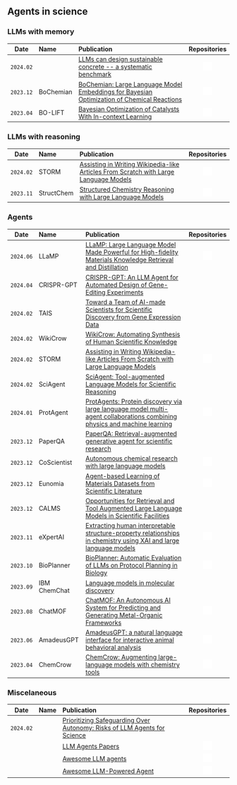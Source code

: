 ## Agents in science

### LLMs with memory

|   Date    |     Name      | Publication | Repositories |
| :-------: | :----------   | :--------- | :---------: |
| `2024.02` |               | [LLMs can design sustainable concrete -- a systematic benchmark](https://www.researchsquare.com/article/rs-3913272/v1) | [<img src="../assets/github-mark-white.svg" width="20" />](https://github.com/BAMcvoelker/LLM-s-can-Design-Sustainable-Concrete-a-Systematic-Benchmark-Code-) |
| `2023.12` | BoChemian     | [BoChemian: Large Language Model Embeddings for Bayesian Optimization of Chemical Reactions](https://openreview.net/pdf?id=A1RVn1m3J3) | [<img src="../assets/github-mark-white.svg" width="20" />](https://github.com/schwallergroup/bochemian) |
| `2023.04` | BO-LIFT       | [Bayesian Optimization of Catalysts With In-context Learning](http://arxiv.org/abs/2304.05341) | [<img src="../assets/github-mark-white.svg" width="20" />](https://github.com/ur-whitelab/BO-LIFT) |

### LLMs with reasoning

|   Date    |     Name      | Publication | Repositories |
| :-------: | :----------   | :--------- | :---------: |
| `2024.02` | STORM         | [Assisting in Writing Wikipedia-like Articles From Scratch with Large Language Models](https://arxiv.org/abs/2402.14207) | [<img src="../assets/github-mark-white.svg" width="20" />](https://github.com/stanford-oval/storm) |
| `2023.11` | StructChem    | [Structured Chemistry Reasoning with Large Language Models](http://arxiv.org/abs/2311.09656) | [<img src="../assets/github-mark-white.svg" width="20" />](https://github.com/ozyyshr/StructChem) |

### Agents

|   Date    |     Name      | Publication | Repositories |
| :-------: | :----------   | :--------- | :---------: |
| `2024.06` | LLaMP         | [LLaMP: Large Language Model Made Powerful for High-fidelity Materials Knowledge Retrieval and Distillation](https://arxiv.org/abs/2401.17244) | [<img src="../assets/github-mark-white.svg" width="20" />](https://github.com/chiang-yuan/llamp) |
| `2024.04` | CRISPR-GPT    | [CRISPR-GPT: An LLM Agent for Automated Design of Gene-Editing Experiments](https://arxiv.org/abs/2404.18021) |  |
| `2024.02` | TAIS          | [Toward a Team of AI-made Scientists for Scientific Discovery from Gene Expression Data](https://arxiv.org/abs/2402.12391) |  |
| `2024.02` | WikiCrow      | [WikiCrow: Automating Synthesis of Human Scientific Knowledge](https://www.futurehouse.org/wikicrow) |  |
| `2024.02` | STORM         | [Assisting in Writing Wikipedia-like Articles From Scratch with Large Language Models](http://arxiv.org/abs/2402.14207) | [<img src="../assets/github-mark-white.svg" width="20" />](https://github.com/stanford-oval/storm) |
| `2024.02` | SciAgent      | [SciAgent: Tool-augmented Language Models for Scientific Reasoning](http://arxiv.org/abs/2402.11451) |  |
| `2024.01` | ProtAgent     | [ProtAgents: Protein discovery via large language model multi-agent collaborations combining physics and machine learning](https://arxiv.org/abs/2402.04268) | [<img src="../assets/github-mark-white.svg" width="20" />](https://github.com/lamm-mit/ProtAgents) |
| `2023.12` | PaperQA       | [PaperQA: Retrieval-augmented generative agent for scientific research](http://arxiv.org/abs/2312.07559) |  |
| `2023.12` | CoScientist   | [Autonomous chemical research with large language models](https://www.nature.com/articles/s41586-023-06792-0) | [<img src="../assets/github-mark-white.svg" width="20" />](https://github.com/gomesgroup/coscientist) |
| `2023.12` | Eunomia       | [Agent-based Learning of Materials Datasets from Scientific Literature](http://arxiv.org/abs/2312.11690) | [<img src="../assets/github-mark-white.svg" width="20" />](https://github.com/AI4ChemS/Eunomia) |
| `2023.12` | CALMS         | [Opportunities for Retrieval and Tool Augmented Large Language Models in Scientific Facilities](http://arxiv.org/abs/2312.01291) |  |
| `2023.11` | eXpertAI      | [Extracting human interpretable structure-property relationships in chemistry using XAI and large language models](http://arxiv.org/abs/2311.04047) | [<img src="../assets/github-mark-white.svg" width="20" />](https://github.com/geemi725/XpertAI) |
| `2023.10` | BioPlanner    | [BioPlanner: Automatic Evaluation of LLMs on Protocol Planning in Biology](http://arxiv.org/abs/2310.10632) | [<img src="../assets/github-mark-white.svg" width="20" />](https://github.com/bioplanner/bioplanner) |
| `2023.09` | IBM ChemChat  | [Language models in molecular discovery](http://arxiv.org/abs/2309.16235) |  |
| `2023.08` | ChatMOF       | [ChatMOF: An Autonomous AI System for Predicting and Generating Metal-Organic Frameworks](http://arxiv.org/abs/2308.01423) | [<img src="../assets/github-mark-white.svg" width="20" />](https://github.com/Yeonghun1675/ChatMOF) |
| `2023.06` | AmadeusGPT    | [AmadeusGPT: a natural language interface for interactive animal behavioral analysis](https://arxiv.org/abs/2307.04858) | [<img src="../assets/github-mark-white.svg" width="20" />](https://github.com/AdaptiveMotorControlLab/AmadeusGPT) |
| `2023.04` | ChemCrow      | [ChemCrow: Augmenting large-language models with chemistry tools](http://arxiv.org/abs/2304.05376) | [<img src="../assets/github-mark-white.svg" width="20" />](https://github.com/ur-whitelab/chemcrow-public) |


### Miscelaneous

|   Date    |     Name      | Publication | Repositories |
| :-------: | :----------   | :--------- | :---------: |
| `2024.02` |               | [Prioritizing Safeguarding Over Autonomy: Risks of LLM Agents for Science](http://arxiv.org/abs/2402.04247) | |
|  |  | [LLM Agents Papers]() | [<img src="../assets/github-mark-white.svg" width="20" />](https://github.com/zjunlp/LLMAgentPapers) |
|  |  | [Awesome LLM agents]() | [<img src="../assets/github-mark-white.svg" width="20" />](https://github.com/kaushikb11/awesome-llm-agents) |
|  |  | [Awesome LLM-Powered Agent]() | [<img src="../assets/github-mark-white.svg" width="20" />](https://github.com/hyp1231/awesome-llm-powered-agent) |
